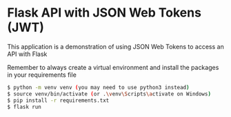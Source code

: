 # Flask API with JSON Web Tokens (JWT)

This application is a demonstration of using JSON Web Tokens to access an API with Flask

Remember to always create a virtual environment and install the packages in your requirements file

```bash
$ python -m venv venv (you may need to use python3 instead)
$ source venv/bin/activate (or .\venv\Scripts\activate on Windows)
$ pip install -r requirements.txt
$ flask run
```
